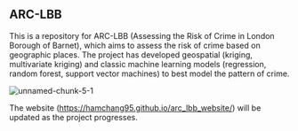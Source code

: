 ## ARC-LBB
This is a repository for ARC-LBB (Assessing the Risk of Crime in London Borough of Barnet), which aims to assess the risk of crime based on geographic places. 
The project has developed geospatial (kriging, multivariate kriging) and classic machine learning models (regression, random forest, support vector machines) to best model the pattern of crime.

![unnamed-chunk-5-1](https://github.com/user-attachments/assets/2727da39-c617-425d-ae58-54e03f0f7252)

The website (https://hamchang95.github.io/arc_lbb_website/) will be updated as the project progresses.

